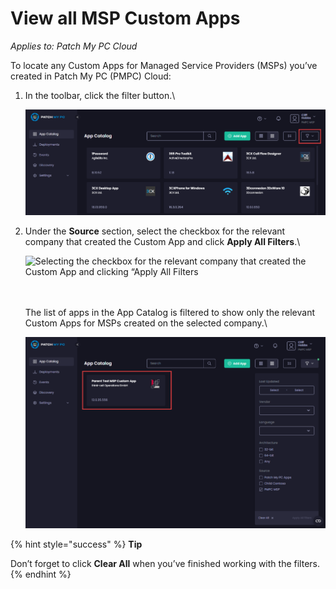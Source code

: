 # View all MSP Custom Apps

_Applies to: Patch My PC Cloud_

To locate any Custom Apps for Managed Service Providers (MSPs) you’ve created in Patch My PC (PMPC) Cloud:

1.  In the toolbar, click the filter button.\


    ![Clicking the filter button](/_images/image%20%282263%29.png "Clicking the filter button")


2.  Under the **Source** section, select the checkbox for the relevant company that created the Custom App and click **Apply All Filters**.\


    ![Selecting the checkbox for the relevant company that created the Custom App and clicking “Apply All Filters](/_images/image%20%282264%29.png "Selecting the checkbox for the relevant company that created the Custom App and clicking \"Apply All Filters")

    \
    \
    The list of apps in the App Catalog is filtered to show only the relevant Custom Apps for MSPs created on the selected company.\


    ![Filtered App Catalog list](/_images/image%20%282265%29.png "Filtered App Catalog list")

{% hint style="success" %}
**Tip**

Don’t forget to click **Clear All** when you’ve finished working with the filters.
{% endhint %}
